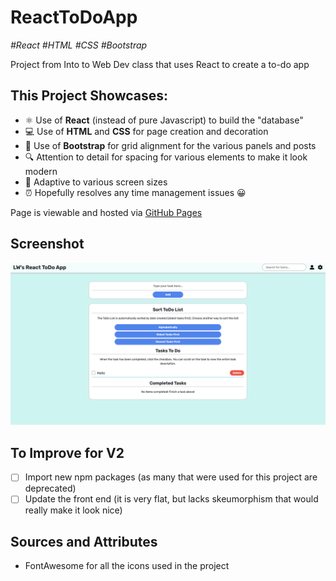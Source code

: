 # ReactToDoApp

_\#React \#HTML \#CSS \#Bootstrap_

Project from Into to Web Dev class that uses React to create a to-do app

## This Project Showcases: 
- ⚛️ Use of **React** (instead of pure Javascript) to build the "database"
- 💻 Use of **HTML** and **CSS** for page creation and decoration
- 🎉 Use of **Bootstrap** for grid alignment for the various panels and posts
- 🔍 Attention to detail for spacing for various elements to make it look modern
- 📱 Adaptive to various screen sizes
- ⏰ Hopefully resolves any time management issues 😀

Page is viewable and hosted via [GitHub Pages](https://leungwai.github.io/ReactToDoApp)

## Screenshot
![Screenshot of To-Do app created using React by leungwai](/screenshot_new.png)

## To Improve for V2
- [ ] Import new npm packages (as many that were used for this project are deprecated) 
- [ ] Update the front end (it is very flat, but lacks skeumorphism that would really make it look nice)

## Sources and Attributes
- FontAwesome for all the icons used in the project

